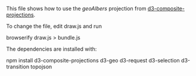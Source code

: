 This file shows how to use the *geoAlbers* projection from [d3-composite-projections](http://rveciana.github.io/d3-composite-projections/).

To change the file, edit draw.js and run

  browserify draw.js > bundle.js

The dependencies are installed with:

  npm install d3-composite-projections d3-geo d3-request d3-selection d3-transition topojson
